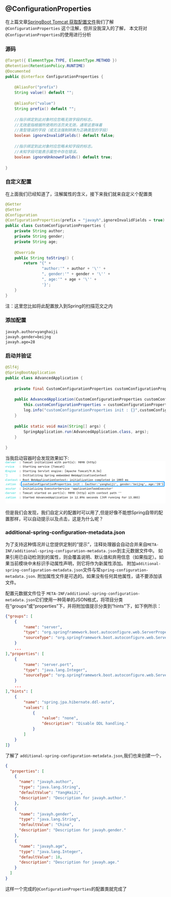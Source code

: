 ## @ConfigurationProperties 

在上篇文章[SpringBoot Tomcat 获取配置文件](TomcatConfigurationFile.md)我们了解 `@ConfigurationProperties` 这个注解，但并没我深入的了解，
本文将对`@ConfigurationProperties`的使用进行分析

### 源码
```java
@Target({ ElementType.TYPE, ElementType.METHOD })
@Retention(RetentionPolicy.RUNTIME)
@Documented
public @interface ConfigurationProperties {

	@AliasFor("prefix")
	String value() default "";

	@AliasFor("value")
	String prefix() default "";

    //指示绑定到此对象时应忽略无效字段的标志。
    //无效是指根据所使用的活页夹无效，通常这意味着
    //类型错误的字段（或无法强制转换为正确类型的字段）
	boolean ignoreInvalidFields() default false;

    //指示绑定到此对象时应忽略未知字段的标志。
    //未知字段可能表示属性中存在错误。
	boolean ignoreUnknownFields() default true;

}
```

### 自定义配置
在上面我们已经知道了，注解属性的含义，接下来我们就来自定义个配置类
```java
@Getter
@Setter
@Configuration
@ConfigurationProperties(prefix = "javayh",ignoreInvalidFields = true)
public class CustomConfigurationProperties {
    private String author;
    private String gender;
    private String age;

    @Override
    public String toString() {
        return "{" +
                "author:'" + author + '\'' +
                ", gender:'" + gender + '\'' +
                ", age:'" + age + '\'' +
                '}';
    }
}
```
注：这里您比如将此配置放入到Spring的扫描范文之内

### 添加配置

```properties
javayh.author=yanghaiji
javayh.gender=beijng
javayh.age=28

```
### 启动并验证
```java
@Slf4j
@SpringBootApplication
public class AdvancedApplication {

    private final CustomConfigurationProperties customConfigurationProperties;

    public AdvancedApplication(CustomConfigurationProperties customConfigurationProperties) {
        this.customConfigurationProperties = customConfigurationProperties;
        log.info("customConfigurationProperties init : {}",customConfigurationProperties.toString());
    }

    public static void main(String[] args) {
        SpringApplication.run(AdvancedApplication.class, args);
    }

}
```
当我启动容器时会发现效果如下:
![ConfigurationProperties](../../../doc/spring/ConfigurationProperties.png)

但是我们会发现，我们自定义的配置时可以用了,但是好像不能想Spring自带的配置那样，可以自动提示以及点击，这是为什么呢？

### additional-spring-configuration-metadata.json

为了支持这种情况并让您提供定制的“提示”，注释处理器会自动合并来自`META-INF/additional-spring-configuration-metadata.json`到主元数据文件中。
如果引用已自动检测到的属性，则会覆盖说明、默认值和弃用信息（如果指定）。如果当前模块中未标识手动属性声明，则它将作为新属性添加。
附加`additional-spring-configuration-metadata.json`文件与常`spring-configuration-metadata.json`. 附加属性文件是可选的。如果没有任何其他属性，请不要添加该文件。

配置元数据文件位于 `META-INF/additional-spring-configuration-metadata.json`它们使用一种简单的JSON格式，将项目分类在“groups”或“properties”下，并将附加值提示分类到“hints”下，如下例所示：
```json
{"groups": [
    {
        "name": "server",
        "type": "org.springframework.boot.autoconfigure.web.ServerProperties",
        "sourceType": "org.springframework.boot.autoconfigure.web.ServerProperties"
    }
    ...
],"properties": [
    {
        "name": "server.port",
        "type": "java.lang.Integer",
        "sourceType": "org.springframework.boot.autoconfigure.web.ServerProperties"
    }
    ...
],"hints": [
    {
        "name": "spring.jpa.hibernate.ddl-auto",
        "values": [
            {
                "value": "none",
                "description": "Disable DDL handling."
            }
        ]
    }
]}
```

了解了 `additional-spring-configuration-metadata.json`,我们也来创建一个，

```json
{
  "properties": [
    {
      "name": "javayh.author",
      "type": "java.lang.String",
      "defaultValue": "YangHaiJi",
      "description": "Description for javayh.author."
    },
    {
      "name": "javayh.gender",
      "type": "java.lang.String",
      "defaultValue": "China",
      "description": "Description for javayh.gender."
    },
    {
      "name": "javayh.age",
      "type": "java.lang.Integer",
      "defaultValue": 18,
      "description": "Description for javayh.age."
    }
  ]
}
```
这样一个完成的`@ConfigurationProperties`的配置类就完成了

